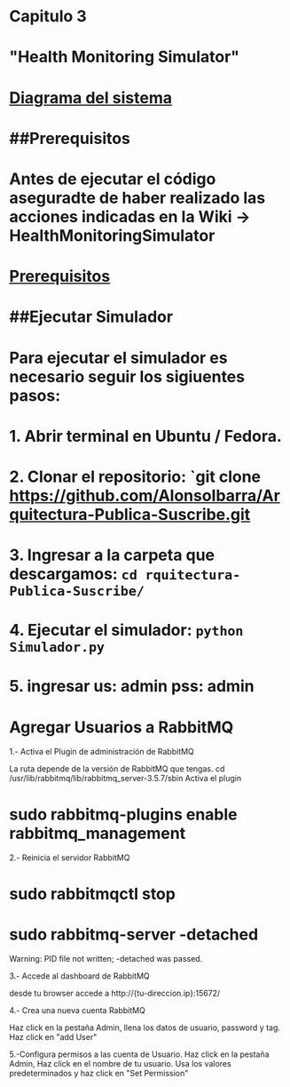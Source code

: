 # Capitulo 3

# "Health Monitoring Simulator"
# [Diagrama del sistema](https://drive.google.com/open?id=0B97ZtXzGw-aUX01zVXFDNU9IYnM)

# ##Prerequisitos

# Antes de ejecutar el código aseguradte de haber realizado las acciones indicadas en la Wiki -> HealthMonitoringSimulator
# [Prerequisitos](https://github.com/AlonsoIbarra/Arquitectura-Publica-Suscribe/wiki)
# ##Ejecutar Simulador
# Para ejecutar el simulador es necesario seguir los sigiuentes pasos:
# 1. Abrir terminal en Ubuntu / Fedora.
# 2. Clonar el repositorio:   `git clone https://github.com/AlonsoIbarra/Arquitectura-Publica-Suscribe.git
# 3. Ingresar a la carpeta que descargamos:   `cd rquitectura-Publica-Suscribe/`
# 4. Ejecutar el simulador: `python Simulador.py`
# 5. ingresar us: admin pss: admin
#


# Agregar Usuarios a RabbitMQ

1.- Activa el Plugin de administración de RabbitMQ

La ruta depende de la versión de RabbitMQ que tengas.
cd /usr/lib/rabbitmq/lib/rabbitmq_server-3.5.7/sbin
Activa el plugin
# sudo rabbitmq-plugins enable rabbitmq_management

2.- Reinicia el servidor RabbitMQ

# sudo rabbitmqctl stop

# sudo rabbitmq-server -detached
Warning: PID file not written; -detached was passed.

3.- Accede al dashboard de RabbitMQ

desde tu browser accede a http://{tu-direccion.ip}:15672/

4.- Crea una nueva cuenta RabbitMQ

Haz click en la pestaña Admin, llena los datos de usuario, password y tag.
Haz click en "add User"

5.-Configura permisos a las cuenta de Usuario.
Haz click en la pestaña Admin, Haz click en el nombre de tu usuario.
Usa los valores predeterminados y haz click en "Set Permission"


